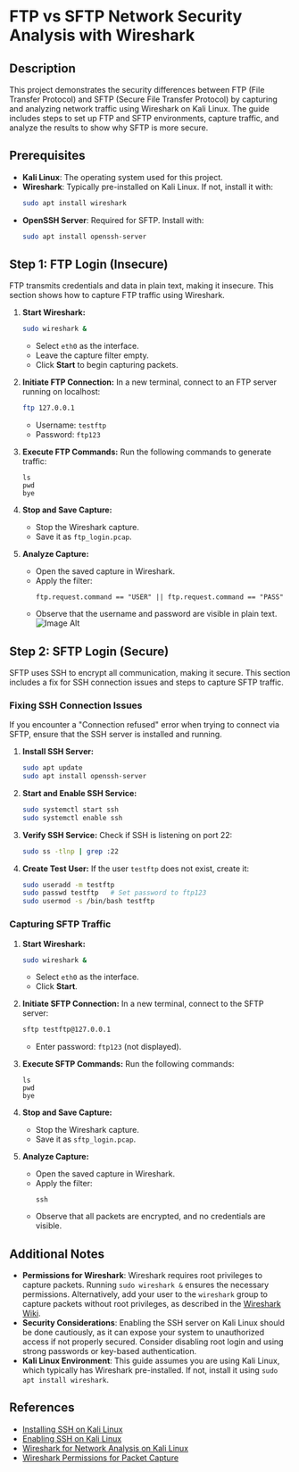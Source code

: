 # FTP vs SFTP Network Security Analysis with Wireshark

## Description

This project demonstrates the security differences between FTP (File Transfer Protocol) and SFTP (Secure File Transfer Protocol) by capturing and analyzing network traffic using Wireshark on Kali Linux. The guide includes steps to set up FTP and SFTP environments, capture traffic, and analyze the results to show why SFTP is more secure.

## Prerequisites

- **Kali Linux**: The operating system used for this project.
- **Wireshark**: Typically pre-installed on Kali Linux. If not, install it with:
  ```bash
  sudo apt install wireshark
  ```
- **OpenSSH Server**: Required for SFTP. Install with:
  ```bash
  sudo apt install openssh-server
  ```

## Step 1: FTP Login (Insecure)

FTP transmits credentials and data in plain text, making it insecure. This section shows how to capture FTP traffic using Wireshark.

1. **Start Wireshark:**
   ```bash
   sudo wireshark &
   ```
   - Select `eth0` as the interface.
   - Leave the capture filter empty.
   - Click **Start** to begin capturing packets.

2. **Initiate FTP Connection:**
   In a new terminal, connect to an FTP server running on localhost:
   ```bash
   ftp 127.0.0.1
   ```
   - Username: `testftp`
   - Password: `ftp123`

3. **Execute FTP Commands:**
   Run the following commands to generate traffic:
   ```
   ls
   pwd
   bye
   ```

4. **Stop and Save Capture:**
   - Stop the Wireshark capture.
   - Save it as `ftp_login.pcap`.

5. **Analyze Capture:**
   - Open the saved capture in Wireshark.
   - Apply the filter:
     ```
     ftp.request.command == "USER" || ftp.request.command == "PASS"
     ```
   - Observe that the username and password are visible in plain text.
  ![Image Alt]()

## Step 2: SFTP Login (Secure)

SFTP uses SSH to encrypt all communication, making it secure. This section includes a fix for SSH connection issues and steps to capture SFTP traffic.

### Fixing SSH Connection Issues

If you encounter a "Connection refused" error when trying to connect via SFTP, ensure that the SSH server is installed and running.

1. **Install SSH Server:**
   ```bash
   sudo apt update
   sudo apt install openssh-server
   ```

2. **Start and Enable SSH Service:**
   ```bash
   sudo systemctl start ssh
   sudo systemctl enable ssh
   ```

3. **Verify SSH Service:**
   Check if SSH is listening on port 22:
   ```bash
   sudo ss -tlnp | grep :22
   ```

4. **Create Test User:**
   If the user `testftp` does not exist, create it:
   ```bash
   sudo useradd -m testftp
   sudo passwd testftp   # Set password to ftp123
   sudo usermod -s /bin/bash testftp
   ```

### Capturing SFTP Traffic

1. **Start Wireshark:**
   ```bash
   sudo wireshark &
   ```
   - Select `eth0` as the interface.
   - Click **Start**.

2. **Initiate SFTP Connection:**
   In a new terminal, connect to the SFTP server:
   ```bash
   sftp testftp@127.0.0.1
   ```
   - Enter password: `ftp123` (not displayed).

3. **Execute SFTP Commands:**
   Run the following commands:
   ```
   ls
   pwd
   bye
   ```

4. **Stop and Save Capture:**
   - Stop the Wireshark capture.
   - Save it as `sftp_login.pcap`.

5. **Analyze Capture:**
   - Open the saved capture in Wireshark.
   - Apply the filter:
     ```
     ssh
     ```
   - Observe that all packets are encrypted, and no credentials are visible.

## Additional Notes

- **Permissions for Wireshark**: Wireshark requires root privileges to capture packets. Running `sudo wireshark &` ensures the necessary permissions. Alternatively, add your user to the `wireshark` group to capture packets without root privileges, as described in the [Wireshark Wiki](https://wiki.wireshark.org/CaptureSetup/CapturePrivileges).
- **Security Considerations**: Enabling the SSH server on Kali Linux should be done cautiously, as it can expose your system to unauthorized access if not properly secured. Consider disabling root login and using strong passwords or key-based authentication.
- **Kali Linux Environment**: This guide assumes you are using Kali Linux, which typically has Wireshark pre-installed. If not, install it using `sudo apt install wireshark`.

## References

- [Installing SSH on Kali Linux](https://medium.com/@InzenSecure/ssh-configuration-in-kali-linux-3f7c456560a9)
- [Enabling SSH on Kali Linux](https://mangohost.net/blog/enable-ssh-on-kali-linux/)
- [Wireshark for Network Analysis on Kali Linux](https://anovin.mk/tutorial/how-to-use-wireshark-for-network-analysis-in-kali-linux/)
- [Wireshark Permissions for Packet Capture](https://wiki.wireshark.org/CaptureSetup/CapturePrivileges)
